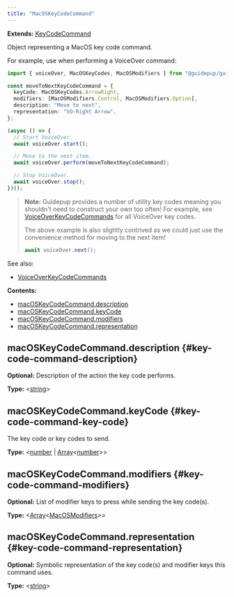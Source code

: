 ```yaml
---
title: "MacOSKeyCodeCommand"
---
```


**Extends:** [KeyCodeCommand]

Object representing a MacOS key code command.

For example, use when performing a VoiceOver command:

```ts
import { voiceOver, MacOSKeyCodes, MacOSModifiers } from "@guidepup/guidepup";

const moveToNextKeyCodeCommand = {
  keyCode: MacOSKeyCodes.ArrowRight,
  modifiers: [MacOSModifiers.Control, MacOSModifiers.Option],
  description: "Move to next",
  representation: "VO-Right Arrow",
};

(async () => {
  // Start VoiceOver.
  await voiceOver.start();

  // Move to the next item.
  await voiceOver.perform(moveToNextKeyCodeCommand);

  // Stop VoiceOver.
  await voiceOver.stop();
})();
```

> **Note:** Guidepup provides a number of utility key codes meaning you shouldn't need to construct your own too often! For example, see [VoiceOverKeyCodeCommands] for all VoiceOver key codes.
>
> The above example is also slightly contrived as we could just use the convenience method for moving to the next item!
>
> ```ts
> await voiceOver.next();
> ```

See also:

- [VoiceOverKeyCodeCommands]

**Contents:**

- [macOSKeyCodeCommand.description](./class-macos-key-code-command#key-code-command-description)
- [macOSKeyCodeCommand.keyCode](./class-macos-key-code-command#key-code-command-key-code)
- [macOSKeyCodeCommand.modifiers](./class-macos-key-code-command#key-code-command-modifiers)
- [macOSKeyCodeCommand.representation](./class-macos-key-code-command#key-code-command-representation)

## macOSKeyCodeCommand.description {#key-code-command-description}

**Optional:** Description of the action the key code performs.

**Type:** &#60;[string]&#62;

## macOSKeyCodeCommand.keyCode {#key-code-command-key-code}

The key code or key codes to send.

**Type:** &#60;[number] | [Array]<[number]>&#62;

## macOSKeyCodeCommand.modifiers {#key-code-command-modifiers}

**Optional:** List of modifier keys to press while sending the key code(s).

**Type:** &#60;[Array]<[MacOSModifiers]>&#62;

## macOSKeyCodeCommand.representation {#key-code-command-representation}

**Optional:** Symbolic representation of the key code(s) and modifier keys this command uses.

**Type:** &#60;[string]&#62;

[keycodecommand]: ./class-key-code-command "KeyCodeCommand"
[macosmodifiers]: ./class-macos-modifiers "MacOSModifiers"
[voiceoverkeycodecommands]: ./class-voiceover-key-code-commands "VoiceOverKeyCodeCommands"
[array]: https://developer.mozilla.org/en-US/docs/Web/JavaScript/Reference/Global_Objects/Array "Array"
[number]: https://developer.mozilla.org/en-US/docs/Web/JavaScript/Data_structures#Number_type "number"
[string]: https://developer.mozilla.org/en-US/docs/Web/JavaScript/Data_structures#String_type "string"
